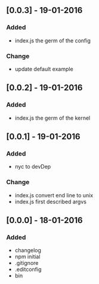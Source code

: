## [0.0.3] - 19-01-2016
### Added
- index.js the germ of the config

### Change
- update default example

## [0.0.2] - 19-01-2016
### Added
- index.js the germ of the kernel

## [0.0.1] - 19-01-2016
### Added
- nyc to devDep

### Change
- index.js convert end line to unix
- index.js first described argvs

## [0.0.0] - 18-01-2016
### Added
- changelog
- npm initial
- .gitignore
- .editconfig
- bin
